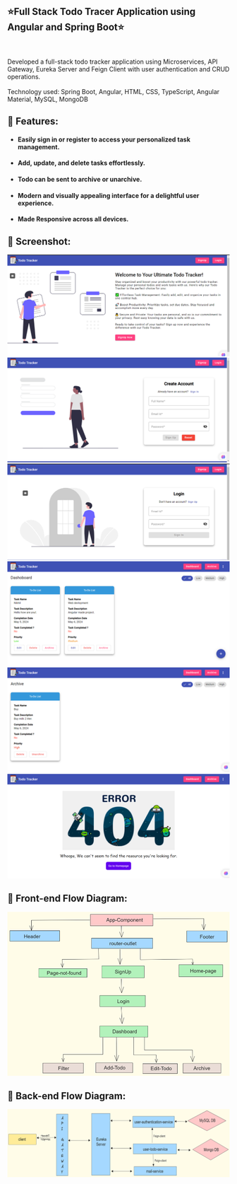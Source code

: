 ## ⭐Full Stack Todo Tracer Application using Angular and Spring Boot⭐

<br>

<p>Developed a full-stack todo tracker application using Microservices, API Gateway, Eureka Server and Feign Client with
user authentication and CRUD operations.
<br><br>
Technology used: Spring Boot, Angular, HTML, CSS, TypeScript, Angular Material, MySQL, MongoDB</p>

## 📌 Features:

- #### Easily sign in or register to access your personalized task management.
- #### Add, update, and delete tasks effortlessly.
- #### Todo can be sent to archive or unarchive.
- #### Modern and visually appealing interface for a delightful user experience.
- #### Made Responsive across all devices.

## 📌 Screenshot:

![HomePage](./images/home.png)
![SignUp](./images/signup.png)
![LoginPage](./images/login.png)
![Dashboard](./images/dashboard.png)
![Archive](./images/archive.png)
![PageNotFound](./images/PageNotFound.png)

## 📌 Front-end Flow Diagram:
![FrontEndFlow](./images/FroentendFlow.png)

## 📌 Back-end Flow Diagram:

![BackEndFlow](./images/backendFlow.png)